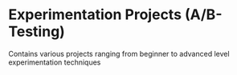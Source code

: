 # Experimentation Projects (A/B-Testing)
Contains various projects ranging from beginner to advanced level experimentation techniques
